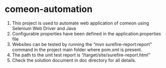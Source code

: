 # comeon-automation
1. This project is used to automate web application of comeon using Selenium Web Driver and Java
2. Configurable properties have been defined in the application.properties file
3. Websites can be tested by running the “mvn surefire-report:report” command in the project main folder where pom.xml is present.
4. The path to the unit test report is “/target/site/surefire-report.html”
5. Check the solution document in doc directory for all details.